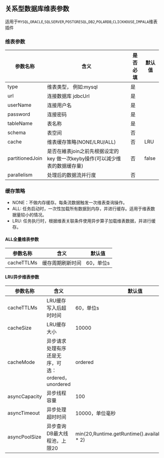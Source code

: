 ## 关系型数据库维表参数

适用于`MYSQL`,`ORACLE`,`SQLSERVER`,`POSTGRESQL`,`DB2`,`POLARDB`,`CLICKHOUSE`,`IMPALA`维表插件

### 维表参数

|参数名称|含义|是否必填|默认值|
|----|---|---|----|
| type | 维表类型， 例如:mysql |是||
| url | 连接数据库 jdbcUrl |是||
| userName | 连接用户名 |是||
| password | 连接密码|是||
| tableName| 表名称|是||
| schema| 表空间|否||
| cache | 维表缓存策略(NONE/LRU/ALL)|否|LRU|
| partitionedJoin | 是否在維表join之前先根据设定的key 做一次keyby操作(可以減少维表的数据缓存量)|否|false|
| parallelism | 处理后的数据流并行度|否||

### 缓存策略

-  NONE：不做内存缓存。每条流数据触发一次维表查询操作。
-  ALL:  任务启动时，一次性加载所有数据到内存，并进行缓存。适用于维表数据量较小的情况。
-  LRU:  任务执行时，根据维表关联条件使用异步算子加载维表数据，并进行缓存。

#### ALL全量维表参数

|参数名称|含义|默认值|
|----|---|----|
| cacheTTLMs | 缓存周期刷新时间 |60，单位s|

#### LRU异步维表参数

|参数名称|含义|默认值|
|----|---|----|
| cacheTTLMs | LRU缓存写入后超时时间 |60，单位s|
| cacheSize | LRU缓存大小 |10000|
| cacheMode | 异步请求处理有序还是无序，可选：ordered，unordered  |ordered|
| asyncCapacity | 异步线程容量 |100|
| asyncTimeout | 异步处理超时时间 |10000，单位毫秒|
| asyncPoolSize | 异步查询DB最大线程池，上限20 |min(20,Runtime.getRuntime().availableProcessors() * 2)|


